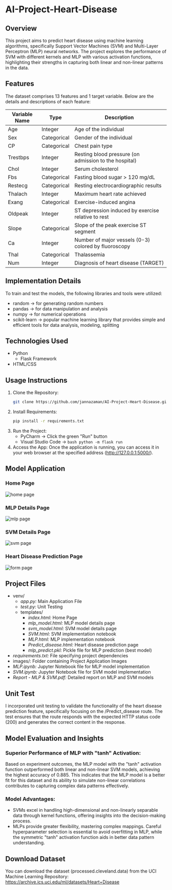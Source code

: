 # AI-Project-Heart-Disease

## Overview
This project aims to predict heart disease using machine learning algorithms, specifically Support Vector Machines (SVM) and Multi-Layer Perceptron (MLP) neural networks. The project explores the performance of SVM with different kernels and MLP with various activation functions, highlighting their strengths in capturing both linear and non-linear patterns in the data.

## Features
The dataset comprises 13 features and 1 target variable. Below are the details and descriptions of each feature:

| Variable Name   | Type         | Description                                       |
|-----------|--------------|---------------------------------------------------------|
| Age       | Integer      | Age of the individual                                   |
| Sex       | Categorical  | Gender of the individual                                |      
| CP        | Categorical  | Chest pain type                                         | 
| Trestbps  | Integer      | Resting blood pressure (on admission to the hospital)   |
| Chol      | Integer      | Serum cholesterol                                       |
| Fbs       | Categorical  | Fasting blood sugar > 120 mg/dL                         | 
| Restecg   | Categorical  | Resting electrocardiographic results                    | 
| Thalach   | Integer      | Maximum heart rate achieved                             | 
| Exang     | Categorical  | Exercise-induced angina                                 | 
| Oldpeak   | Integer      | ST depression induced by exercise relative to rest      |    
| Slope     | Categorical  | Slope of the peak exercise ST segment                   |
| Ca        |Integer       | Number of major vessels (0-3) colored by fluoroscopy    |
| Thal      | Categorical  | Thalassemia                                             |
| Num       | Integer      | Diagnosis of heart disease  (TARGET)                    |

## Implementation Details
To train and test the models, the following libraries and tools were utilized:
* random &#8594; for generating random numbers
* pandas &#8594; for data manipulation and analysis
* numpy &#8594; for numerical operations
* scikit-learn &#8594; popular machine learning library that provides simple and efficient tools for data analysis, modeling, splitting

## Technologies Used
- Python
  - Flask Framework 
- HTML/CSS

## Usage Instructions
1. Clone the Repository:
   ```bash
   git clone https://github.com/jannazaman/AI-Project-Heart-Disease.git
   ```
2. Install Requirements:
   ```bash
   pip install -r requirements.txt
   ```
3. Run the Project:
   - PyCharm &rarr; Click the green "Run" button
   - Visual Studio Code &rarr; ``` bash python -m flask run ```
4. Access the App:
Once the application is running, you can access it in your web browser at the specified address (http://127.0.0.1:5000/).

## Model Application 
### Home Page
![home page](images/HomePage.png)
### MLP Details Page
![mlp page](images/MLP_page.png)
### SVM Details Page
![svm page](images/SVM_page.png)
### Heart Disease Prediction Page
![form page](images/Form_Page.png)

## Project Files
- venv/
  - *app.py:* Main Application File
  - *test.py:* Unit Testing
  - templates/
    - *index.html:* Home Page
    - *mlp_model.html:* MLP model details page
    - *svm_model.html:* SVM model details page
    - *SVM.html:* SVM implementation notebook
    - *MLP.html:* MLP implementation notebook
    - *Predict_disease.html:* Heart disease prediction page
    - *mlp_predict.pkl:* Pickle file for MLP prediction (best model)
- *requirements.txt:* File specifying project dependencies
- images/: Folder containing Project Application Images
- *MLP.ipynb:* Jupyter Notebook file for MLP model implementation
- *SVM.ipynb:* Jupyter Notebook file for SVM model implementation
- *Report - MLP & SVM.pdf:* Detailed report on MLP and SVM models

## Unit Test
I incorporated unit testing to validate the functionality of the heart disease prediction feature, specifically focusing on the /Predict_disease route. The test ensures that the route responds with the expected HTTP status code (200) and generates the correct content in the response. 

## Model Evaluation and Insights
### Superior Performance of MLP with "tanh" Activation: 
Based on experiment outcomes, the MLP model with the "tanh" activation function outperformed both linear and non-linear SVM models, achieving the highest accuracy of 0.885. This indicates that the MLP model is a better fit for this dataset and its ability to simulate non-linear correlations contributes to capturing complex data patterns effectively.
   
### Model Advantages: 
- SVMs excel in handling high-dimensional and non-linearly separable data through kernel functions, offering insights into the decision-making process. 
- MLPs provide greater flexibility, mastering complex mappings. Careful hyperparameter selection is essential to avoid overfitting in MLP, while the symmetric "tanh" activation function aids in better data pattern understanding.

## Download Dataset
You can download the dataset (processed.cleveland.data) from the UCI Machine Learning Repository: https://archive.ics.uci.edu/ml/datasets/Heart+Disease
